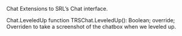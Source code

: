 Chat
Extensions to SRL’s Chat interface.

Chat.LeveledUp
function TRSChat.LeveledUp(): Boolean; override;
Overriden to take a screenshot of the chatbox when we leveled up.